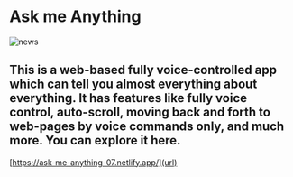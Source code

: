 # Ask me Anything 
![news ](https://user-images.githubusercontent.com/61210025/129979522-65fe59da-e4e9-4efc-b859-d96ce863f963.png)


## This is a web-based fully voice-controlled app which can tell you almost everything about everything. It has features like fully voice control, auto-scroll, moving back and forth to web-pages by voice commands only, and much more. You can explore it here.
[https://ask-me-anything-07.netlify.app/](url)



